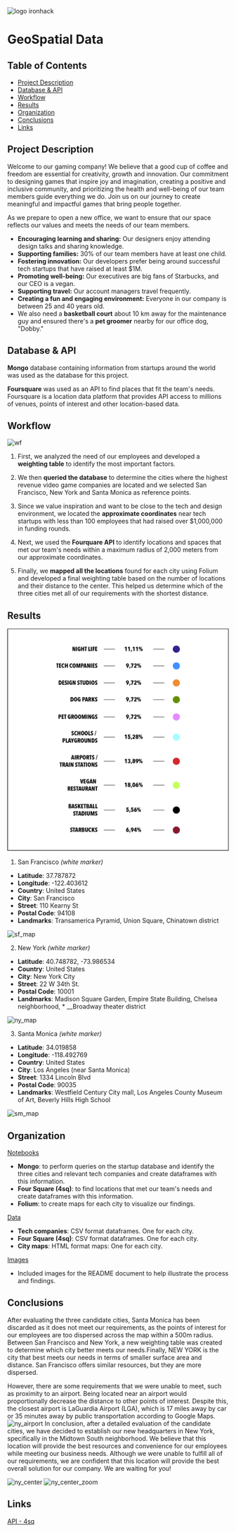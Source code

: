 <img src="https://www.emagister.com/assets/es/logos/centro/id/136150/size/l.jpg" alt="logo ironhack" style="width:150px;height:100px;">

# GeoSpatial Data



## Table of Contents

- [Project Description](#project-description)
- [Database & API](#database)
- [Workflow](#workflow)
- [Results](#results)
- [Organization](#organization)
- [Conclusions](#conclusions)
- [Links](#links)

## Project Description
Welcome to our gaming company! We believe that a good cup of coffee and freedom are essential for creativity, growth and innovation. Our commitment to designing games that inspire joy and imagination, creating a positive and inclusive community, and prioritizing the health and well-being of our team members guide everything we do. Join us on our journey to create meaningful and impactful games that bring people together.

As we prepare to open a new office, we want to ensure that our space reflects our values and meets the needs of our team members.

* __Encouraging learning and sharing:__ Our designers enjoy attending design talks and sharing knowledge. 
* __Supporting families:__ 30% of our team members have at least one child. 
* __Fostering innovation:__ Our developers prefer being around successful tech startups that have raised at least $1M. 
* __Promoting well-being:__ Our executives are big fans of Starbucks, and our CEO is a vegan. 
* __Supporting travel:__ Our account managers travel frequently. 
* __Creating a fun and engaging environment:__ Everyone in our company is between 25 and 40 years old. 
* We also need a __basketball court__ about 10 km away for the maintenance guy and ensured there's a __pet groomer__ nearby for our office dog, "Dobby."



## Database & API
__Mongo__ database containing information from startups around the world was used as the database for this project. 

__Foursquare__ was used as an API to find places that fit the team's needs. Foursquare is a location data platform that provides API access to millions of venues, points of interest and other location-based data. 


## Workflow

![wf](/images/workflow-01.jpg)

01. First, we analyzed the need of our employees and developed a __weighting table__ to identify the most important factors.

02. We then __queried the database__ to determine the cities where the highest revenue video game companies are located and we selected San Francisco, New York and Santa Monica as reference points.

03. Since we value inspiration and want to be close to the tech and design environment, we located the __approximate coordinates__ near tech startups with less than 100 employees that had raised over $1,000,000 in funding rounds.

04. Next, we used the __Fourquare API__ to identify locations and spaces that met our team's needs within a maximum radius of 2,000 meters from our approximate coordinates.

5. Finally, we __mapped all the locations__ found for each city using Folium and developed a final weighting table based on the number of locations and their distance to the center. This helped us determine which of the three cities met all of our requirements with the shortest distance.

## Results
![cat](/images/categories.jpg)

01. San Francisco *(white marker)*
* __Latitude__: 37.787872
* __Longitude__: -122.403612
* __Country__: United States
* __City__: San Francisco
* __Street__: 110 Kearny St
* __Postal Code__: 94108
* __Landmarks__: Transamerica Pyramid, Union Square, Chinatown district

![sf_map](/images/sf_map.jpg)

02. New York *(white marker)*
* __Latitude__: 40.748782, -73.986534
* __Country__: United States
* __City__: New York City
* __Street__: 22 W 34th St.
* __Postal Code__: 10001
* __Landmarks__: Madison Square Garden, Empire State Building, Chelsea neighborhood, * __Broadway theater district

![ny_map](/images/ny_map.jpg)

03. Santa Monica *(white marker)*
* __Latitude__:  34.019858
* __Longitude__: -118.492769
* __Country__: United States
* __City__: Los Angeles (near Santa Monica)
* __Street__: 1334 Lincoln Blvd
* __Postal Code__: 90035
* __Landmarks__: Westfield Century City mall, Los Angeles County Museum of Art, Beverly Hills High School

![sm_map](/images/sm_map.jpg)

## Organization
<u>Notebooks</u>
 * __Mongo__: to perform queries on the startup database and identify the three cities and relevant tech companies and create dataframes with this information.
 * __Four Square (4sq)__: to find locations that met our team's needs and create dataframes with this information. 
* __Folium__: to create maps for each city to visualize our findings.

<u>Data</u>
 * __Tech companies__: CSV format dataframes. One for each city.
 * __Four Square (4sq)__: CSV format dataframes. One for each city.
 * __City maps__: HTML format maps</u>: One for each city.

<u>Images</u>
* Included images for the README document to help illustrate the process and findings.


## Conclusions
After evaluating the three candidate cities, Santa Monica has been discarded as it does not meet our requirements, as the points of interest for our employees are too dispersed across the map within a 500m radius. Between San Francisco and New York, a new weighting table was created to determine which city better meets our needs.Finally, NEW YORK is the city that best meets our needs in terms of smaller surface area and distance. San Francisco offers similar resources, but they are more dispersed. 

However, there are some requirements that we were unable to meet, such as proximity to an airport. Being located near an airport would proportionally decrease the distance to other points of interest. Despite this, the closest airport is LaGuardia Airport (LGA), which is 17 miles away by car or 35 minutes away by public transportation according to Google Maps.
![ny_airport](/images/ny_airport.jpg)
In conclusion, after a detailed evaluation of the candidate cities, we have decided to establish our new headquarters in New York, specifically in the Midtown South neighborhood. We believe that this location will provide the best resources and convenience for our employees while meeting our business needs. Although we were unable to fulfill all of our requirements, we are confident that this location will provide the best overall solution for our company. We are waiting for you!

![ny_center](/images/ny_center.jpg)
![ny_center_zoom](/images/ny_center_zoom.jpg)


## Links
[API - 4sq](https://foursquare.com/)



